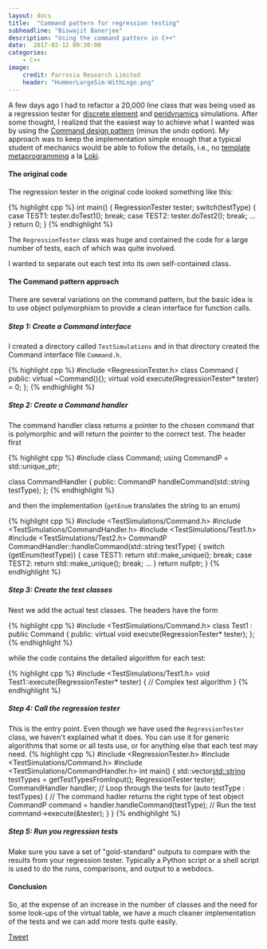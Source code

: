 ```yaml
---
layout: docs
title:  "Command pattern for regression testing"
subheadline: "Biswajit Banerjee"
description: "Using the command pattern in C++"
date:  2017-02-12 09:30:00
categories:
    - C++
image:
    credit: Parresia Research Limited
    header: "HummerLargeSim-WithLogo.png"
---
```

A few days ago I had to refactor a 20,000 line class that was being used as
a regression tester for [discrete element](https://en.wikipedia.org/wiki/Discrete_element_method)
and [peridynamics](https://en.wikipedia.org/wiki/Peridynamics) simulations.  After some thought, I 
realized that the easiest way to achieve what I wanted was by using the [Command 
design pattern](https://en.wikipedia.org/wiki/Command_pattern) (minus the undo option).
My approach was to keep the implementation simple enough that a typical student of
mechanics would be able to follow the details, i.e., no [template metaprogramming](https://en.wikipedia.org/wiki/Template_metaprogramming) a la [Loki](http://loki-lib.sourceforge.net/index.php?n=Main.HomePage).

#### The original code ####
The regression tester in the original code looked something like this:

{% highlight cpp %}
    int main() {
      RegressionTester tester;
      switch(testType) {
      case TEST1:
        tester.doTest1();
        break;
      case TEST2:
        tester.doTest2();
        break;
      ...
      }
      return 0;
    }
{% endhighlight %}

The `RegressionTester` class was huge and contained the code for a large number of tests,
each of which was quite involved.

I wanted to separate out each test into its own self-contained class.

#### The Command pattern approach ####
There are several variations on the command pattern, but the basic idea is to 
use object polymorphism to provide a clean interface for function calls.

##### Step 1: Create a Command interface #####
I created a directory called `TestSimulations` and in that directory created the Command interface
file `Command.h`.  

{% highlight cpp %}
#include <RegressionTester.h>
class Command
{
public:
  virtual ~Command(){};
  virtual void execute(RegressionTester* tester) = 0;
};
{% endhighlight %}

##### Step 2: Create a Command handler #####
The command handler class returns a pointer to the chosen command that is polymorphic
and will return the pointer to the correct test. The header first

{% highlight cpp %}
#include <memory>
class Command;
using CommandP = std::unique_ptr<Command>;

class CommandHandler
{
public:
  CommandP handleCommand(std::string testType);
};
{% endhighlight %}

and then the implementation (`getEnum` translates the string to an enum)

{% highlight cpp %}
#include <TestSimulations/Command.h>
#include <TestSimulations/CommandHandler.h>
#include <TestSimulations/Test1.h>
#include <TestSimulations/Test2.h>
CommandP
CommandHandler::handleCommand(std::string testType)
{
  switch (getEnum(testType)) {
  case TEST1: 
    return std::make_unique<Test1>();
    break;
  case TEST2: 
    return std::make_unique<Test2>();
    break;
  ...
  }
  return nullptr;
}
{% endhighlight %}

##### Step 3: Create the test classes #####
Next we add the actual test classes.  The headers have the form

{% highlight cpp %}
#include <TestSimulations/Command.h>
class Test1 : public Command
{
public:
  virtual void execute(RegressionTester* tester);
};
{% endhighlight %}

while the code contains the detailed algorithm for each test:

{% highlight cpp %}
#include <TestSimulations/Test1.h>
void
Test1::execute(RegressionTester* tester)
{
  // Complex test algorithm
}
{% endhighlight %}

##### Step 4: Call the regression tester #####
This is the entry point.  Even though we have used the `RegressionTester`
class, we haven't explained what it does.  You can use it for generic 
algorithms that some or all tests use, or for anything else that each
test may need.
{% highlight cpp %}
#include <RegressionTester.h>
#include <TestSimulations/Command.h>
#include <TestSimulations/CommandHandler.h>
int main() {
  std::vector<std::string> testTypes = getTestTypesFromInput();
  RegressionTester tester;
  CommandHandler handler;
  // Loop through the tests 
  for (auto testType : testTypes) {
    // The command hadler returns the right type of test object
    CommandP command = handler.handleCommand(testType);
    // Run the test
    command->execute(&tester);
  }
}
{% endhighlight %}

##### Step 5: Run you regression tests #####
Make sure you save a set of "gold-standard" outputs to compare with the
results from your regression tester.  Typically a Python script or a shell
script is used to do the runs, comparisons, and output to a webdocs.

#### Conclusion ####
So, at the expense of an increase in the number of classes and the need for
some look-ups of the virtual table, we have a much cleaner implementation
of the tests and we can add more tests quite easily.


<a href="https://twitter.com/share" class="twitter-share-button" data-via="parresianz">Tweet</a>
<script>!function(d,s,id){var js,fjs=d.getElementsByTagName(s)[0],p=/^http:/.test(d.location)?'http':'https';if(!d.getElementById(id)){js=d.createElement(s);js.id=id;js.src=p+'://platform.twitter.com/widgets.js';fjs.parentNode.insertBefore(js,fjs);}}(docsument, 'script', 'twitter-wjs');</script>
<script src="//platform.linkedin.com/in.js" type="text/javascript">
  lang: en_US
</script>
<script type="IN/Share" data-counter="right"></script>

<!-- <script src="https://cdn.rawgit.com/google/code-prettify/master/loader/run_prettify.js?lang=cpp&amp;skin=sunburst"></script> -->
